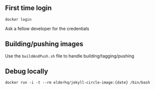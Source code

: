 ## First time login
```
docker login
```
Ask a fellow developer for the credentials

## Building/pushing images
Use the `buildAndPush.sh` file to handle building/tagging/pushing

## Debug locally
```
docker run -i -t --rm elderhq/jekyll-circle-image:{date} /bin/bash
```
